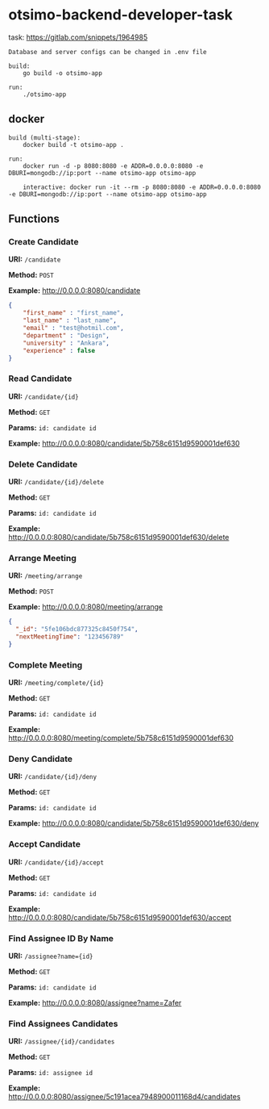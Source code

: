 # otsimo-backend-developer-task
task: https://gitlab.com/snippets/1964985

    Database and server configs can be changed in .env file
    
    build:
        go build -o otsimo-app
    
    run: 
        ./otsimo-app

## docker 

    build (multi-stage):
        docker build -t otsimo-app .
    
    run: 
        docker run -d -p 8080:8080 -e ADDR=0.0.0.0:8080 -e DBURI=mongodb://ip:port --name otsimo-app otsimo-app
        
        interactive: docker run -it --rm -p 8080:8080 -e ADDR=0.0.0.0:8080 -e DBURI=mongodb://ip:port --name otsimo-app otsimo-app

## Functions

### Create Candidate

**URI:** `/candidate`

**Method:** `POST`

**Example:** http://0.0.0.0:8080/candidate

```json
{ 
    "first_name" : "first_name", 
    "last_name" : "last_name", 
    "email" : "test@hotmil.com", 
    "department" : "Design", 
    "university" : "Ankara", 
    "experience" : false
}
```

### Read Candidate

**URI:** `/candidate/{id}`

**Method:** `GET`

**Params:** `id: candidate id`

**Example:** http://0.0.0.0:8080/candidate/5b758c6151d9590001def630

### Delete Candidate

**URI:** `/candidate/{id}/delete`

**Method:** `GET`

**Params:** `id: candidate id`

**Example:** http://0.0.0.0:8080/candidate/5b758c6151d9590001def630/delete

### Arrange Meeting

**URI:** `/meeting/arrange`

**Method:** `POST`

**Example:** http://0.0.0.0:8080/meeting/arrange

```json
{
  "_id": "5fe106bdc877325c8450f754",
  "nextMeetingTime": "123456789"
}
```

### Complete Meeting

**URI:** `/meeting/complete/{id}`

**Method:** `GET`

**Params:** `id: candidate id`

**Example:** http://0.0.0.0:8080/meeting/complete/5b758c6151d9590001def630


### Deny Candidate

**URI:** `/candidate/{id}/deny`

**Method:** `GET`

**Params:** `id: candidate id`

**Example:** http://0.0.0.0:8080/candidate/5b758c6151d9590001def630/deny

### Accept Candidate

**URI:** `/candidate/{id}/accept`

**Method:** `GET`

**Params:** `id: candidate id`

**Example:** http://0.0.0.0:8080/candidate/5b758c6151d9590001def630/accept

### Find Assignee ID By Name


**URI:** `/assignee?name={id}`

**Method:** `GET`

**Params:** `id: candidate id`

**Example:** http://0.0.0.0:8080/assignee?name=Zafer

### Find Assignees Candidates

**URI:** `/assignee/{id}/candidates`

**Method:** `GET`

**Params:** `id: assignee id`

**Example:** http://0.0.0.0:8080/assignee/5c191acea7948900011168d4/candidates